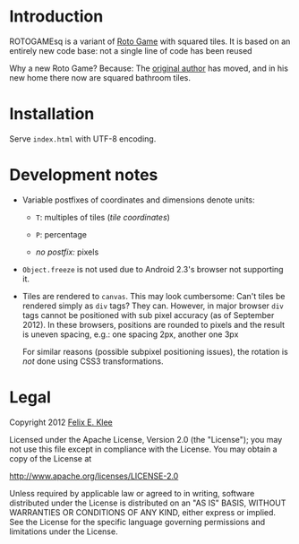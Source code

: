 Introduction
============

ROTOGAMEsq is a variant of [Roto Game][1] with squared tiles. It is based on an
entirely new code base: not a single line of code has been reused

Why a new Roto Game? Because: The [original author][2] has moved, and in his
new home there now are squared bathroom tiles.


Installation
============

Serve `index.html` with UTF-8 encoding.


Development notes
=================

  * Variable postfixes of coordinates and dimensions denote units:
  
      - `T`: multiples of tiles (*tile coordinates*)
      
      - `P`: percentage

      - *no postfix:* pixels

  * `Object.freeze` is not used due to Android 2.3's browser not supporting it.
  
  * Tiles are rendered to `canvas`. This may look cumbersome: Can't tiles be
    rendered simply as `div` tags? They can. However, in major browser `div`
    tags cannot be positioned with sub pixel accuracy (as of September 2012).
    In these browsers, positions are rounded to pixels and the result is uneven
    spacing, e.g.: one spacing 2px, another one 3px
    
    For similar reasons (possible subpixel positioning issues), the rotation is
    *not* done using CSS3 transformations.


Legal
=====

Copyright 2012 [Felix E. Klee][2]

Licensed under the Apache License, Version 2.0 (the "License"); you may not use
this file except in compliance with the License. You may obtain a copy of the
License at

<http://www.apache.org/licenses/LICENSE-2.0>

Unless required by applicable law or agreed to in writing, software distributed
under the License is distributed on an "AS IS" BASIS, WITHOUT WARRANTIES OR
CONDITIONS OF ANY KIND, either express or implied. See the License for the
specific language governing permissions and limitations under the License.


[1]: http://code.google.com/p/rotogame/
[2]: mailto:felix.klee@inka.de
